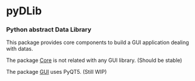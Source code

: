 # pyDLib 
### Python abstract Data Library


This package provides core components to build a GUI application dealing with datas. 

The package [Core](Core) is not related with any GUI library. (Should be stable)
    

The package [GUI](GUI) uses PyQT5. (Still WIP)